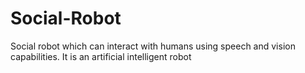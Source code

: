 Social-Robot
============

Social robot which can interact with humans using speech and vision capabilities. It is an artificial intelligent robot
